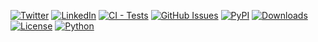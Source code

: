 [![Twitter](https://img.shields.io/badge/Twitter-@zakki_edelo-1DA1F2?style=flat&logo=twitter)](https://twitter.com/zakki_edelo)
[![LinkedIn](https://img.shields.io/badge/LinkedIn-arham_zakki-0A66C2?style=flat&logo=linkedin)](https://www.linkedin.com/in/arhamzakki)
[![CI - Tests](https://github.com/bgjx/lqt-moment-magnitude/actions/workflows/ci-cd.yml/badge.svg)](https://github.com/bgjx/lqt-moment-magnitude/actions/workflows/ci-cd.yml)
[![GitHub Issues](https://img.shields.io/github/issues/YourUsername/YourRepo?style=flat)](https://github.com/bgjx/lqt-moment-magnitude/issues)
[![PyPI](https://img.shields.io/pypi/v/lqtmoment?style=flat)](https://pypi.org/project/lqtmoment/)
[![Downloads](https://img.shields.io/pypi/dm/lqtmoment?style=flat)](https://pypi.org/project/lqtmoment/)
[![License](https://img.shields.io/badge/License-MIT-green?style=flat)](https://opensource.org/licenses/MIT)
[![Python](https://img.shields.io/badge/Python-3.8%2B-blue?style=flat&logo=python)](https://www.python.org/)